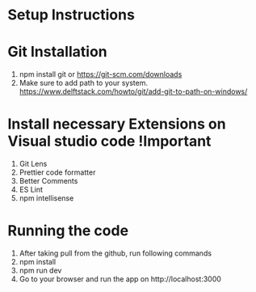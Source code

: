 # Setup Instructions
# Git Installation
1. npm install git or https://git-scm.com/downloads
2. Make sure to add path to your system. https://www.delftstack.com/howto/git/add-git-to-path-on-windows/

# Install necessary Extensions on Visual studio code !Important
1. Git Lens
2. Prettier code formatter
3. Better Comments
4. ES Lint
5. npm intellisense

# Running the code
1. After taking pull from the github, run following commands
2. npm install
3. npm run dev
4. Go to your browser and run the app on http://localhost:3000
